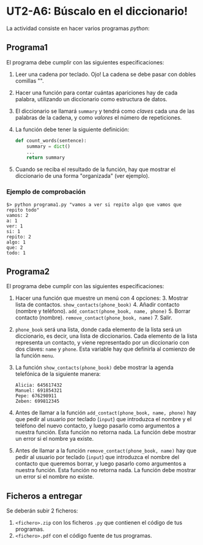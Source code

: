 # UT2-A6: Búscalo en el diccionario!

La actividad consiste en hacer varios programas *python*:

## Programa1

El programa debe cumplir con las siguientes especificaciones:

1. Leer una cadena por teclado. Ojo! La cadena se debe pasar con dobles comillas "".
2. Hacer una función para contar cuántas apariciones hay de cada palabra, utilizando un diccionario como estructura de datos.
3. El diccionario se llamará `summary` y tendrá como *claves* cada una de las palabras de la cadena, y como *valores* el número de repeticiones.
3. La función debe tener la siguiente definición:

    ```python
    def count_words(sentence):
        summary = dict()
        ...
        return summary
    ```

4. Cuando se reciba el resultado de la función, hay que mostrar el diccionario de una forma "organizada" (ver ejemplo).

### Ejemplo de comprobación

```
$> python programa1.py "vamos a ver si repito algo que vamos que repito todo"
vamos: 2
a: 1
ver: 1
si: 1
repito: 2
algo: 1
que: 2
todo: 1
```

## Programa2

El programa debe cumplir con las siguientes especificaciones:

1. Hacer una función que muestre un menú con 4 opciones:
    3. Mostrar lista de contactos. `show_contacts(phone_book)`
    4. Añadir contacto (nombre y teléfono). `add_contact(phone_book, name, phone)`
    5. Borrar contacto (nombre). `remove_contact(phone_book, name)`
    7. Salir.
2. `phone_book` será una lista, donde cada elemento de la lista será un diccionario, es decir, una lista de diccionarios. Cada elemento de la lista representa un contacto, y viene representado por un diccionario con dos claves: `name` y `phone`. Esta variable hay que definirla al comienzo de la función `menu`.
3. La función `show_contacts(phone_book)` debe mostrar la agenda telefónica de la siguiente manera:

    ```
    Alicia: 645617432
    Manuel: 691854321
    Pepe: 676298911
    Zeben: 699812345
    ```

4. Antes de llamar a la función `add_contact(phone_book, name, phone)` hay que pedir al usuario por teclado (`input`) que introduzca el nombre y el teléfono del nuevo contacto, y luego pasarlo como argumentos a nuestra función. Esta función no retorna nada. La función debe mostrar un error si el nombre ya existe.
5. Antes de llamar a la función `remove_contact(phone_book, name)` hay que pedir al usuario por teclado (`input`) que introduzca el nombre del contacto que queremos borrar, y luego pasarlo como argumentos a nuestra función. Esta función no retorna nada. La función debe mostrar un error si el nombre no existe.

## Ficheros a entregar

Se deberán subir 2 ficheros:

1. `<fichero>.zip` con los ficheros `.py` que contienen el código de tus programas.
2. `<fichero>.pdf` con el código fuente de tus programas.
